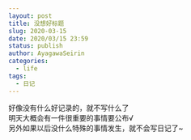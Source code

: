 ```yaml
---
layout: post
title: 没想好标题
slug: 2020-03-15
date: 2020/03/15 23:59
status: publish
author: AyagawaSeirin
categories: 
  - life
tags: 
  - 日记
---
```


好像没有什么好记录的，就不写什么了<br>
明天大概会有一件很重要的事情要公布√<br>
另外如果以后没什么特殊的事情发生，就不会写日记了~<br>
